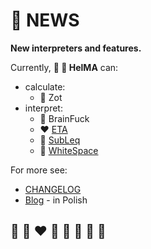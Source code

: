 # 📰 NEWS

**New interpreters and features.**

Currently, **🔧 🎨 HelMA** can:
* calculate:
  * 🦄 Zot
* interpret:
  * 🌈 BrainFuck
  * ❤️ [ETA](http://www.miketaylor.org.uk/tech/eta/doc/)
  * 💙 [SubLeq](http://mazonka.com/subleq/)
  * 🤍 [WhiteSpace](https://helvm.github.io/wspace/tutorial.html)

[comment]: <> (* 🦄 BLC)
[comment]: <> (* 🦄 Crazy L)
[comment]: <> (* 🦄 DBLC)
[comment]: <> (* 🦄 Lazy K)
[comment]: <> (* 💛 Malbolge)
[comment]: <> (* 💚 Piet)

For more see:
* [CHANGELOG](../developers/CHANGELOG.md) 
* [Blog](https://writeonly.github.io/projects/helma) - in Polish

## 🦄 🌈 ❤️ 💛 💚 💙 🤍 🖤
